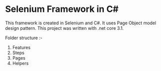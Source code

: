 # Selenium Framework in C#
This framework is created in Selenium and C#. It uses Page Object model design pattern. This project was written with .net core 3.1.

Folder structure :-
1. Features
2. Steps
3. Pages
4. Helpers